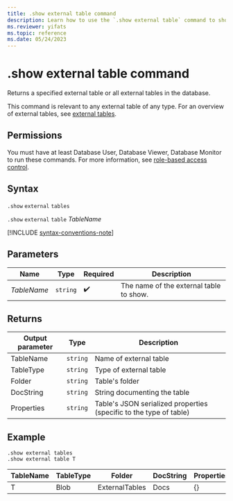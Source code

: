 ```yaml
---
title: .show external table command
description: Learn how to use the `.show external table` command to show the specified external tables in the database. 
ms.reviewer: yifats
ms.topic: reference
ms.date: 05/24/2023
---
```

# .show external table command

Returns a specified external table or all external tables in the database.

This command is relevant to any external table of any type. For an overview of external tables, see [external tables](../query/schema-entities/external-tables.md).

## Permissions

You must have at least Database User, Database Viewer, Database Monitor to run these commands. For more information, see [role-based access control](access-control/role-based-access-control.md).

## Syntax

`.show` `external` `tables`

`.show` `external` `table` *TableName*

[!INCLUDE [syntax-conventions-note](../includes/syntax-conventions-note.md)]

## Parameters

|Name|Type|Required|Description|
|--|--|--|--|
|*TableName*| `string` | :heavy_check_mark:|The name of the external table to show.|

## Returns

| Output parameter | Type   | Description                                                         |
|------------------|--------|---------------------------------------------------------------------|
| TableName        | `string` | Name of external table                                             |
| TableType        | `string` | Type of external table                                              |
| Folder           | `string` | Table's folder                                                     |
| DocString        | `string` | String documenting the table                                       |
| Properties       | `string` | Table's JSON serialized properties (specific to the type of table) |

## Example

```kusto
.show external tables
.show external table T
```

| TableName | TableType | Folder         | DocString | Properties |
|-----------|-----------|----------------|-----------|------------|
| T         | Blob      | ExternalTables | Docs      | {}         |
